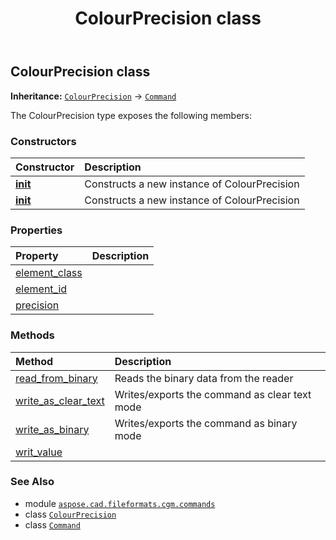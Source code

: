﻿---
title: ColourPrecision class
second_title: Aspose.CAD for Python via .NET API References
description: 
type: docs
weight: 430
url: /python-net/aspose.cad.fileformats.cgm.commands/colourprecision/
is_root: false
---

## ColourPrecision class



**Inheritance:** [`ColourPrecision`](/cad/python-net/aspose.cad.fileformats.cgm.commands/colourprecision) → 
[`Command`](/cad/python-net/aspose.cad.fileformats.cgm.commands/command)



The ColourPrecision type exposes the following members:

### Constructors
| Constructor | Description |
| :- | :- |
| [__init__](/cad/python-net/aspose.cad.fileformats.cgm.commands/colourprecision/__init__/#aspose.cad.fileformats.cgm.CgmFile) | Constructs a new instance of ColourPrecision |
| [__init__](/cad/python-net/aspose.cad.fileformats.cgm.commands/colourprecision/__init__/#aspose.cad.fileformats.cgm.CgmFile-int) | Constructs a new instance of ColourPrecision |


### Properties
| Property | Description |
| :- | :- |
| [element_class](/cad/python-net/aspose.cad.fileformats.cgm.commands/colourprecision/element_class) |  |
| [element_id](/cad/python-net/aspose.cad.fileformats.cgm.commands/colourprecision/element_id) |  |
| [precision](/cad/python-net/aspose.cad.fileformats.cgm.commands/colourprecision/precision) |  |


### Methods
| Method | Description |
| :- | :- |
| [read_from_binary](/cad/python-net/aspose.cad.fileformats.cgm.commands/colourprecision/read_from_binary/#aspose.cad.fileformats.cgm.IBinaryReader) | Reads the binary data from the reader |
| [write_as_clear_text](/cad/python-net/aspose.cad.fileformats.cgm.commands/colourprecision/write_as_clear_text/#aspose.cad.fileformats.cgm.IClearTextWriter) | Writes/exports the command as clear text mode |
| [write_as_binary](/cad/python-net/aspose.cad.fileformats.cgm.commands/colourprecision/write_as_binary/#aspose.cad.fileformats.cgm.IBinaryWriter) | Writes/exports the command as binary mode |
| [writ_value](/cad/python-net/aspose.cad.fileformats.cgm.commands/colourprecision/writ_value/#int) |  |



### See Also
* module [`aspose.cad.fileformats.cgm.commands`](..)
* class [`ColourPrecision`](/cad/python-net/aspose.cad.fileformats.cgm.commands/colourprecision)
* class [`Command`](/cad/python-net/aspose.cad.fileformats.cgm.commands/command)
